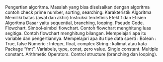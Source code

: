 Pengertian algoritma.
Masalah yang bisa diselsaikan dengan algoritma contoh check prime number, sorting, searching.
Karakteristik Algoritma 
Memiliki batas (awal dan akhir)
Instruksi terdefinis
Efektif dan Efisien
Algoritma Dasar yaitu sequential, branching, looping.
Pseudo Code.
Flowchart.
Simbol-simbol flowchart.
Contoh flowchart menghitung luas segitiga.
Contoh flowchart menghitung bilangan.
Mempelajari apa itu variable dan pengertiannya.
Mempelajari apa itu tipe data sperti :
Bolean : True, false
Numeric : Integer, float, complex
String : kalimat atau kata
Package “fmt”.
Variabels, type, const, zero value.
Single constant.
Multiple constant.
Arithmetic Operators.
Control structure (branching dan looping).
